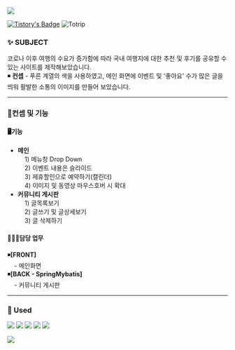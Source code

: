 <img src="https://capsule-render.vercel.app/api?type=egg&color=FFECA4&height=150&section=header&text=개인프로젝트-여행후기%20사이트%20[함께여행]&fontSize=25" />

[![Tistory's Badge](https://github-readme-tistory-card.vercel.app/api/badge?name=Tistory)](https://soozya.tistory.com/)
![Totrip](https://github.com/soozya/To_trip/assets/122772589/ed404430-84f6-4382-99c7-3de3a51c3ed0)

### ✨ SUBJECT
 코로나 이후 여행의 수요가 증가함에 따라 국내 여행지에 대한 추천 및 후기를 공유할 수 있는 사이트를 제작해보았습니다.<br>
 ◾ <b>컨셉</b> - 푸른 계열의 색을 사용하였고, 메인 화면에 이벤트 및 '좋아요' 수가 많은 글을 띄워 활발한 소통의 이미지를 만들어 보았습니다.<br>
<hr>

### 🚗컨셉 및 기능 
 #### 🖥<b>기능</b>
 - <b>메인</b> <br>
&nbsp; &nbsp; 1) 메뉴창 Drop Down<br>
&nbsp; &nbsp; 2) 이벤트 내용은 슬라이드<br>
&nbsp; &nbsp; 3) 제휴할인으로 예약하기(캘린더)<br>
&nbsp; &nbsp; 4) 이미지 및 동영상 마우스호버 시 확대<br>
 - <b>커뮤니티 게시판</b><br>
&nbsp; &nbsp; 1) 글목록보기<br>
&nbsp; &nbsp; 2) 글쓰기 및 글상세보기<br>
&nbsp; &nbsp; 3) 글 삭제하기<br>

#### 🙋🏻‍♀️담당 업무
◾<b>[FRONT]</b><br>
&nbsp; &nbsp; - 메인화면<br>
◾<b>[BACK - SpringMybatis]</b><br>
&nbsp; &nbsp; - 커뮤니티 게시판 <br>

<p></p>
<hr>
<p></p>

### 💬 Used
<div> 
  <img src="https://img.shields.io/badge/CSS3-1572B6?style=for-the-badge&logo=css3&logoColor=white">
  <img src="https://img.shields.io/badge/Java-ED8B00?style=for-the-badge&logo=openjdk&logoColor=white">
  <img src="https://img.shields.io/badge/JavaScript-F7DF1E?style=for-the-badge&logo=JavaScript&logoColor=white">
  <img src="https://img.shields.io/badge/Bootstrap-563D7C?style=for-the-badge&logo=bootstrap&logoColor=white">
  <img src="https://img.shields.io/badge/Spring-6DB33F?style=for-the-badge&logo=spring&logoColor=white">
</div>
<p></p>

<img src="https://capsule-render.vercel.app/api?type=egg&color=FFECA4&height=150&section=footer" />
